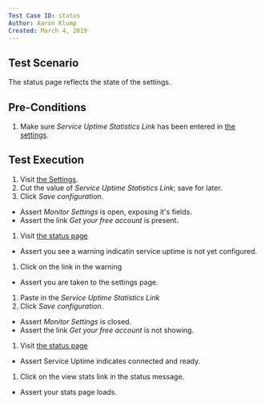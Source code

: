 ```yaml
---
Test Case ID: status
Author: Aaron Klump
Created: March 4, 2019
---
```

## Test Scenario

The status page reflects the state of the settings.

## Pre-Conditions

1. Make sure _Service Uptime Statistics Link_ has been entered in [the settings](/admin/reports/service-uptime/settings).

## Test Execution

1. Visit [the Settings](/admin/reports/service-uptime/settings).
1. Cut the value of _Service Uptime Statistics Link_; save for later.
1. Click _Save configuration_.
  - Assert _Monitor Settings_ is open, exposing it's fields.
  - Assert the link _Get your free account_ is present.
1. Visit [the status page](/admin/reports/status)
  - Assert you see a warning indicatin service uptime is not yet configured.
1. Click on the link in the warning
  - Assert you are taken to the settings page.  
1. Paste in the _Service Uptime Statistics Link_
1. Click _Save configuration_.
  - Assert _Monitor Settings_ is closed.
  - Assert the link _Get your free account_ is not showing.
1. Visit [the status page](/admin/reports/status)
  - Assert Service Uptime indicates connected and ready.
1. Click on the view stats link in the status message.
  - Assert your stats page loads. 

